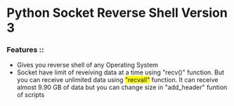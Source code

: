 # Python Socket Reverse Shell Version 3
<h3>Features ::</h3>
<ul>
  <li>Gives you reverse shell of any Operating System</li>
  <li>Socket have limit of reveiving data at a time using "recv()" function. But you can receive unlimited data using <span style="background:yellow">"recvall"</span> function. It can receive almost 9.90 GB of data but you can change size in "add_header" funtion of scripts</li>
</ul>
